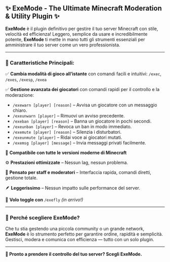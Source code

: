 
## ✨ ExeMode - The Ultimate Minecraft Moderation & Utility Plugin ✨

**ExeMode** è il plugin definitivo per gestire il tuo server Minecraft con stile, velocità ed efficienza!
Leggero, semplice da usare e incredibilmente potente, **ExeMode** ti mette in mano tutti gli strumenti essenziali per amministrare il tuo server come un vero professionista.

---

### 🔧 Caratteristiche Principali:

✅ **Cambia modalità di gioco all’istante** con comandi facili e intuitivi:
`/exec`, `/exes`, `/exesp`, `/exea`

✅ **Gestione avanzata dei giocatori** con comandi rapidi per il controllo e la moderazione:

* `/exewarn [player] [reason]` – Avvisa un giocatore con un messaggio chiaro.
* `/exeunwarn [player]` – Rimuovi un avviso precedente.
* `/exeban [player] [reason]` – Banna un giocatore in pochi secondi.
* `/exeunban [player]` – Revoca un ban in modo immediato.
* `/exemute [player] [reason]` – Silenzia i disturbatori.
* `/exeunmute [player]` – Ridai voce ai giocatori mutati.
* `/exemsg [player] [message]` – Invia messaggi privati facilmente.

🚀 **Compatibile con tutte le versioni moderne di Minecraft**

⚙️ **Prestazioni ottimizzate** – Nessun lag, nessun problema.

👮 **Pensato per staff e moderatori** – Interfaccia rapida, comandi diretti, gestione totale.

🪶 **Leggerissimo** – Nessun impatto sulle performance del server.

🛫 **Volo toggle con** `/exefly` *(in arrivo!)*

---

### 🎯 Perché scegliere ExeMode?

Che tu stia gestendo una piccola community o un grande network, **ExeMode** è lo strumento perfetto per garantire ordine, rapidità e semplicità.
Gestisci, modera e comunica con efficienza — tutto con un solo plugin.

---

**🧩 Pronto a prendere il controllo del tuo server? Scegli ExeMode.**

